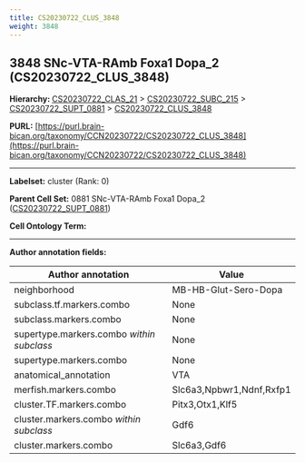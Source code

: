 ```yaml
---
title: CS20230722_CLUS_3848
weight: 3848
---
```

## 3848 SNc-VTA-RAmb Foxa1 Dopa_2 (CS20230722_CLUS_3848)
<b>Hierarchy: </b>
[CS20230722_CLAS_21](../CS20230722_CLAS_21) >
[CS20230722_SUBC_215](../CS20230722_SUBC_215) >
[CS20230722_SUPT_0881](../CS20230722_SUPT_0881) >
[CS20230722_CLUS_3848](../CS20230722_CLUS_3848)

**PURL:** [https://purl.brain-bican.org/taxonomy/CCN20230722/CS20230722_CLUS_3848](https://purl.brain-bican.org/taxonomy/CCN20230722/CS20230722_CLUS_3848)

---


**Labelset:** cluster (Rank: 0)

**Parent Cell Set:** 0881 SNc-VTA-RAmb Foxa1 Dopa_2 ([CS20230722_SUPT_0881](../CS20230722_SUPT_0881))



**Cell Ontology Term:** 

[MARKER GENES.]: #


---

[TRANSFERRED ANNOTATIONS.]: #


[AUTHOR ANNOTATION FIELDS.]: #


**Author annotation fields:**

| Author annotation | Value |
|-------------------|-------|
|neighborhood|MB-HB-Glut-Sero-Dopa|
|subclass.tf.markers.combo|None|
|subclass.markers.combo|None|
|supertype.markers.combo _within subclass_|None|
|supertype.markers.combo|None|
|anatomical_annotation|VTA|
|merfish.markers.combo|Slc6a3,Npbwr1,Ndnf,Rxfp1|
|cluster.TF.markers.combo|Pitx3,Otx1,Klf5|
|cluster.markers.combo _within subclass_|Gdf6|
|cluster.markers.combo|Slc6a3,Gdf6|
